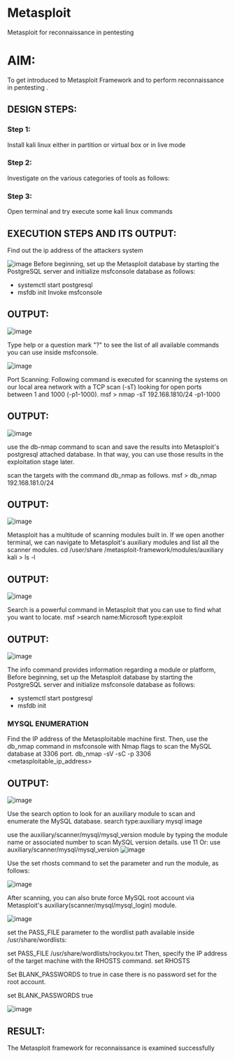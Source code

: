 # Metasploit
Metasploit for reconnaissance in pentesting

# AIM:

To get introduced to Metasploit Framework and to  perform reconnaissance  in pentesting .

## DESIGN STEPS:

### Step 1:

Install kali linux either in partition or virtual box or in live mode

### Step 2:

Investigate on the various categories of tools as follows:

### Step 3:

Open terminal and try execute some kali linux commands

## EXECUTION STEPS AND ITS OUTPUT:
Find out the ip address of the attackers system

![image](https://github.com/user-attachments/assets/4af30c44-e2a1-47ad-a8b3-0f00572227a4)
Before beginning, set up the Metasploit database by starting the PostgreSQL server and initialize msfconsole database as follows:

- systemctl start postgresql
- msfdb init
Invoke msfconsole

## OUTPUT:
![image](https://github.com/user-attachments/assets/c76b8203-ec88-4d4a-82a7-3d6821034ea7)

Type help or a question mark "?" to see the list of all available commands you can use inside msfconsole.

![image](https://github.com/user-attachments/assets/05d203e7-48e1-4b14-8395-8fd0773b4cab)

Port Scanning: Following command is executed for scanning the systems on our local area network with a TCP scan (-sT) looking for open ports between 1 and 1000 (-p1-1000). msf > nmap -sT 192.168.1810/24 -p1-1000

## OUTPUT:

![image](https://github.com/user-attachments/assets/9297d461-d795-4d6f-b51a-91c0e9fd2480)


use the db-nmap command to scan and save the results into Metasploit's postgresql attached database. In that way, you can use those results in the exploitation stage later.

scan the targets with the command db_nmap as follows. msf > db_nmap 192.168.181.0/24


## OUTPUT:
![image](https://github.com/user-attachments/assets/b731f43e-0649-4565-8370-832719b9734b)

Metasploit has a multitude of scanning modules built in. If we open another terminal, we can navigate to Metasploit's auxiliary modules and list all the scanner modules. cd /user/share /metasploit-framework/modules/auxiliary kali > ls -l



## OUTPUT:

![image](https://github.com/user-attachments/assets/8a33f203-a018-4b42-9f40-946f69443cde)

Search is a powerful command in Metasploit that you can use to find what you want to locate. msf >search name:Microsoft type:exploit



## OUTPUT:

![image](https://github.com/user-attachments/assets/24b55740-4e4f-4319-91a3-ef04245e40a7)

The info command provides information regarding a module or platform, Before beginning, set up the Metasploit database by starting the PostgreSQL server and initialize msfconsole database as follows:

- systemctl start postgresql
- msfdb init

### MYSQL ENUMERATION
Find the IP address of the Metasploitable machine first. Then, use the db_nmap command in msfconsole with Nmap flags to scan the MySQL database at 3306 port. db_nmap -sV -sC -p 3306 <metasploitable_ip_address>

## OUTPUT:
![image](https://github.com/user-attachments/assets/00ea6c33-0bf0-4995-b0cf-cb687937cfc0)

Use the search option to look for an auxiliary module to scan and enumerate the MySQL database. search type:auxiliary mysql image

use the auxiliary/scanner/mysql/mysql_version module by typing the module name or associated number to scan MySQL version details. use 11 Or: use auxiliary/scanner/mysql/mysql_version
![image](https://github.com/user-attachments/assets/f79d4f03-cfee-49ea-87b9-fd2261dac909)

Use the set rhosts command to set the parameter and run the module, as follows:

![image](https://github.com/user-attachments/assets/783031cc-fd37-4423-b68f-edc25a393e32)

After scanning, you can also brute force MySQL root account via Metasploit's auxiliary(scanner/mysql/mysql_login) module.

![image](https://github.com/user-attachments/assets/5136bb9b-ed28-49d2-bcc3-78f34376e2fd)

set the PASS_FILE parameter to the wordlist path available inside /usr/share/wordlists:

set PASS_FILE /usr/share/wordlists/rockyou.txt Then, specify the IP address of the target machine with the RHOSTS command. set RHOSTS

Set BLANK_PASSWORDS to true in case there is no password set for the root account.

set BLANK_PASSWORDS true

![image](https://github.com/user-attachments/assets/532a762d-253c-4c9d-b818-7a6a382a1117)


## RESULT:
The Metasploit framework for reconnaissance is  examined successfully
